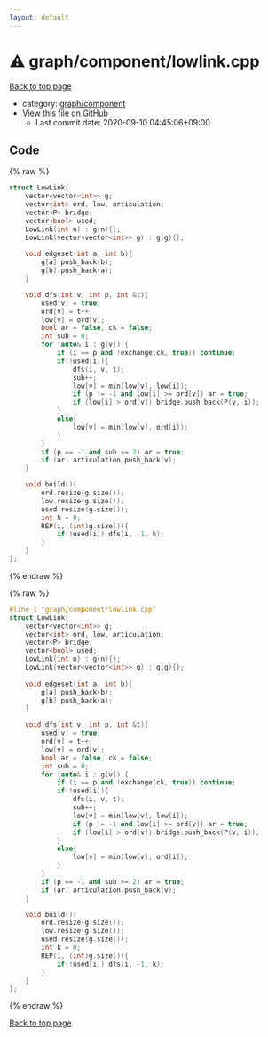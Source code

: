 ```yaml
---
layout: default
---
```


<!-- mathjax config similar to math.stackexchange -->
<script type="text/javascript" async
  src="https://cdnjs.cloudflare.com/ajax/libs/mathjax/2.7.5/MathJax.js?config=TeX-MML-AM_CHTML">
</script>
<script type="text/x-mathjax-config">
  MathJax.Hub.Config({
    TeX: { equationNumbers: { autoNumber: "AMS" }},
    tex2jax: {
      inlineMath: [ ['$','$'] ],
      processEscapes: true
    },
    "HTML-CSS": { matchFontHeight: false },
    displayAlign: "left",
    displayIndent: "2em"
  });
</script>

<script type="text/javascript" src="https://cdnjs.cloudflare.com/ajax/libs/jquery/3.4.1/jquery.min.js"></script>
<script src="https://cdn.jsdelivr.net/npm/jquery-balloon-js@1.1.2/jquery.balloon.min.js" integrity="sha256-ZEYs9VrgAeNuPvs15E39OsyOJaIkXEEt10fzxJ20+2I=" crossorigin="anonymous"></script>
<script type="text/javascript" src="../../../assets/js/copy-button.js"></script>
<link rel="stylesheet" href="../../../assets/css/copy-button.css" />


# :warning: graph/component/lowlink.cpp

<a href="../../../index.html">Back to top page</a>

* category: <a href="../../../index.html#11d7325260d2fe77abd8dca04677cb88">graph/component</a>
* <a href="{{ site.github.repository_url }}/blob/master/graph/component/lowlink.cpp">View this file on GitHub</a>
    - Last commit date: 2020-09-10 04:45:06+09:00




## Code

<a id="unbundled"></a>
{% raw %}
```cpp
struct LowLink{
    vector<vector<int>> g;
    vector<int> ord, low, articulation;
    vector<P> bridge;
    vector<bool> used;
    LowLink(int n) : g(n){};
    LowLink(vector<vector<int>> g) : g(g){};
    
    void edgeset(int a, int b){
        g[a].push_back(b);
        g[b].push_back(a);
    }

    void dfs(int v, int p, int &t){
        used[v] = true;
        ord[v] = t++;   
        low[v] = ord[v];
        bool ar = false, ck = false;
        int sub = 0;
        for (auto& i : g[v]) {
            if (i == p and !exchange(ck, true)) continue;
            if(!used[i]){
                dfs(i, v, t);
                sub++;
                low[v] = min(low[v], low[i]);
                if (p != -1 and low[i] >= ord[v]) ar = true;
                if (low[i] > ord[v]) bridge.push_back(P(v, i));
            }
            else{
                low[v] = min(low[v], ord[i]);
            }
        }
        if (p == -1 and sub >= 2) ar = true;
        if (ar) articulation.push_back(v);
    }

    void build(){
        ord.resize(g.size());
        low.resize(g.size());
        used.resize(g.size());
        int k = 0;
        REP(i, (int)g.size()){
            if(!used[i]) dfs(i, -1, k);
        }   
    }
};
```
{% endraw %}

<a id="bundled"></a>
{% raw %}
```cpp
#line 1 "graph/component/lowlink.cpp"
struct LowLink{
    vector<vector<int>> g;
    vector<int> ord, low, articulation;
    vector<P> bridge;
    vector<bool> used;
    LowLink(int n) : g(n){};
    LowLink(vector<vector<int>> g) : g(g){};
    
    void edgeset(int a, int b){
        g[a].push_back(b);
        g[b].push_back(a);
    }

    void dfs(int v, int p, int &t){
        used[v] = true;
        ord[v] = t++;   
        low[v] = ord[v];
        bool ar = false, ck = false;
        int sub = 0;
        for (auto& i : g[v]) {
            if (i == p and !exchange(ck, true)) continue;
            if(!used[i]){
                dfs(i, v, t);
                sub++;
                low[v] = min(low[v], low[i]);
                if (p != -1 and low[i] >= ord[v]) ar = true;
                if (low[i] > ord[v]) bridge.push_back(P(v, i));
            }
            else{
                low[v] = min(low[v], ord[i]);
            }
        }
        if (p == -1 and sub >= 2) ar = true;
        if (ar) articulation.push_back(v);
    }

    void build(){
        ord.resize(g.size());
        low.resize(g.size());
        used.resize(g.size());
        int k = 0;
        REP(i, (int)g.size()){
            if(!used[i]) dfs(i, -1, k);
        }   
    }
};

```
{% endraw %}

<a href="../../../index.html">Back to top page</a>

